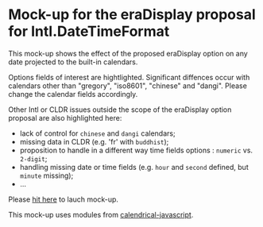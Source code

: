 # Mock-up for the eraDisplay proposal for Intl.DateTimeFormat 
This mock-up shows the effect of the proposed eraDisplay option on any date projected to the built-in calendars.

Options fields of interest are hightlighted. Significant diffences occur with calendars other than "gregory", "iso8601", "chinese" and "dangi". Please change the calendar fields accordingly.

Other Intl or CLDR issues outside the scope of the eraDisplay option proposal are also highlighted here:
* lack of control for `chinese` and `dangi` calendars;
* missing data in CLDR (e.g. 'fr' with `buddhist`);
* proposition to handle in a different way time fields options : `numeric` vs. `2-digit`;
* handling missing date or time fields (e.g. `hour` and `second` defined, but `minute` missing);
* ...

Please [hit here](https://TC39.github.io/proposal-intl-eradisplay/dtfextend-mock-up) to lauch mock-up.

This mock-up uses modules from [calendrical-javascript](https://github.com/Louis-Aime/calendrical-javascript).
